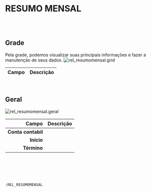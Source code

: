 # RESUMO MENSAL
<br>
<br>

## Grade
Pela grade, podemos visualizar suas principais informações e fazer a manutenção de seus dados.
![rel_resumomensal.grid](https://raw.githubusercontent.com/netforcews/docs-erp/master/geral/imagens/rel_resumomensal.grid.png)

Campo | Descrição
--:|---
<br>

## Geral
![rel_resumomensal.geral](https://raw.githubusercontent.com/netforcews/docs-erp/master/geral/imagens/rel_resumomensal.geral.png)

Campo | Descrição
--:|---
**Conta contabil** | 
**Início** | 
**Término** | 
<br>
<br>
<br>
<br>

```:REL_RESUMOMENSAL```
